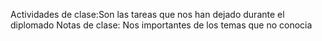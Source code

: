 Actividades de clase:Son las tareas que nos han dejado durante el diplomado 
Notas de clase: Nos importantes de los temas que no conocia
